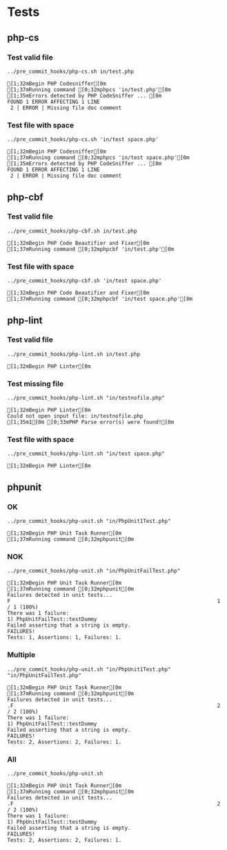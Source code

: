 # Tests

## php-cs

### Test valid file

```test
../pre_commit_hooks/php-cs.sh in/test.php
```

```output
[1;32mBegin PHP Codesniffer[0m 
[1;37mRunning command [0;32mphpcs 'in/test.php'[0m
[1;35mErrors detected by PHP CodeSniffer ... [0m 
FOUND 1 ERROR AFFECTING 1 LINE
 2 | ERROR | Missing file doc comment
```

### Test file with space

```test
../pre_commit_hooks/php-cs.sh 'in/test space.php'
```

```output
[1;32mBegin PHP Codesniffer[0m 
[1;37mRunning command [0;32mphpcs 'in/test space.php'[0m
[1;35mErrors detected by PHP CodeSniffer ... [0m 
FOUND 1 ERROR AFFECTING 1 LINE
 2 | ERROR | Missing file doc comment
```



## php-cbf

### Test valid file

```test
../pre_commit_hooks/php-cbf.sh in/test.php
```

```output
[1;32mBegin PHP Code Beautifier and Fixer[0m 
[1;37mRunning command [0;32mphpcbf 'in/test.php'[0m
```

### Test file with space

```test
../pre_commit_hooks/php-cbf.sh 'in/test space.php'
```

```output
[1;32mBegin PHP Code Beautifier and Fixer[0m 
[1;37mRunning command [0;32mphpcbf 'in/test space.php'[0m
```


## php-lint

### Test valid file

```test
../pre_commit_hooks/php-lint.sh in/test.php
```

```output
[1;32mBegin PHP Linter[0m 
```

### Test missing file

```test
../pre_commit_hooks/php-lint.sh "in/testnofile.php"
```

```output
[1;32mBegin PHP Linter[0m 
Could not open input file: in/testnofile.php
[1;35m1[0m [0;33mPHP Parse error(s) were found![0m
```

### Test file with space

```test
../pre_commit_hooks/php-lint.sh "in/test space.php"
```

```output
[1;32mBegin PHP Linter[0m 
```


## phpunit

### OK

```test
../pre_commit_hooks/php-unit.sh "in/PhpUnit1Test.php"
```

```output
[1;32mBegin PHP Unit Task Runner[0m 
[1;37mRunning command [0;32mphpunit[0m
```

### NOK

```test
../pre_commit_hooks/php-unit.sh "in/PhpUnitFailTest.php"
```

```output
[1;32mBegin PHP Unit Task Runner[0m 
[1;37mRunning command [0;32mphpunit[0m
Failures detected in unit tests...
F                                                                   1 / 1 (100%)
There was 1 failure:
1) PhpUnitFailTest::testDummy
Failed asserting that a string is empty.
FAILURES!
Tests: 1, Assertions: 1, Failures: 1.
```

### Multiple

```test
../pre_commit_hooks/php-unit.sh "in/PhpUnit1Test.php" "in/PhpUnitFailTest.php"
```

```output
[1;32mBegin PHP Unit Task Runner[0m 
[1;37mRunning command [0;32mphpunit[0m
Failures detected in unit tests...
.F                                                                  2 / 2 (100%)
There was 1 failure:
1) PhpUnitFailTest::testDummy
Failed asserting that a string is empty.
FAILURES!
Tests: 2, Assertions: 2, Failures: 1.
```

### All

```test
../pre_commit_hooks/php-unit.sh 
```

```output
[1;32mBegin PHP Unit Task Runner[0m 
[1;37mRunning command [0;32mphpunit[0m
Failures detected in unit tests...
.F                                                                  2 / 2 (100%)
There was 1 failure:
1) PhpUnitFailTest::testDummy
Failed asserting that a string is empty.
FAILURES!
Tests: 2, Assertions: 2, Failures: 1.
```
